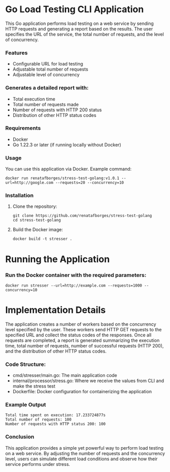 <h1>Go Load Testing CLI Application</h1>
This Go application performs load testing on a web service by sending HTTP requests and generating a report based on the results. The user specifies the URL of the service, the total number of requests, and the level of concurrency.

### Features
- Configurable URL for load testing
- Adjustable total number of requests
- Adjustable level of concurrency

### Generates a detailed report with:
- Total execution time
- Total number of requests made
- Number of requests with HTTP 200 status
- Distribution of other HTTP status codes

### Requirements
- Docker
- Go 1.22.3 or later (if running locally without Docker)

### Usage
You can use this application via Docker. Example command:
````
docker run renatafborges/stress-test-golang:v1.0.1 --url=http://google.com --requests=20 --concurrency=10   
````

### Installation

1. Clone the repository:

    ````
    git clone https://github.com/renatafborges/stress-test-golang
    cd stress-test-golang
    ````


2. Build the Docker image:

    ````
    docker build -t stresser .
    ````

<h1>Running the Application</h1>

### Run the Docker container with the required parameters:

````
docker run stresser --url=http://example.com --requests=1000 --concurrency=10
````

<h1>Implementation Details</h1>

The application creates a number of workers based on the concurrency level specified by the user. These workers send HTTP GET requests to the specified URL and collect the status codes of the responses. Once all requests are completed, a report is generated summarizing the execution time, total number of requests, number of successful requests (HTTP 200), and the distribution of other HTTP status codes.

### Code Structure:
- cmd/stresser/main.go: The main application code
- internal/processor/stress.go: Where we receive the values from CLI and make the stress test
- Dockerfile: Docker configuration for containerizing the application

### Example Output
````
Total time spent on execution: 17.233724877s
Total number of requests: 100
Number of requests with HTTP status 200: 100
````

### Conclusion
This application provides a simple yet powerful way to perform load testing on a web service. By adjusting the number of requests and the concurrency level, users can simulate different load conditions and observe how their service performs under stress.
